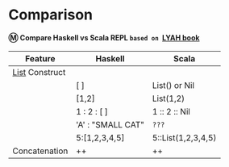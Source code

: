 # Comparison

#### :m: Compare Haskell vs Scala REPL `based on `[LYAH book](http://learnyouahaskell.com/)

| Feature         | Haskell      | Scala         |
|-----------------|--------------|---------------|
| [List](https://en.wikipedia.org/wiki/List_(abstract_data_type)) Construct  |              |               |
|                 | [ ]          | List() or Nil |
|                 | [1,2]        | List(1,2)     |
|                 | 1 : 2 : [ ]  | 1 :: 2 :: Nil |
|                 | 'A' : "SMALL CAT" |  `???`   |
|                 | 5:[1,2,3,4,5]| 5::List(1,2,3,4,5) | 
| Concatenation   |  ++          |  ++           |


